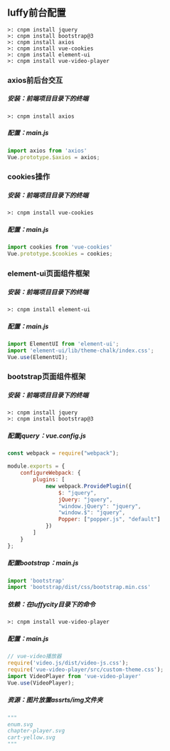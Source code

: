 ## luffy前台配置

```
>: cnpm install jquery
>: cnpm install bootstrap@3
>: cnpm install axios
>: cnpm install vue-cookies
>: cnpm install element-ui
>: cnpm install vue-video-player
```



### axios前后台交互

##### 安装：前端项目目录下的终端

```
>: cnpm install axios
```

##### 配置：main.js

```js
import axios from 'axios'
Vue.prototype.$axios = axios;
```



### cookies操作

##### 安装：前端项目目录下的终端

```
>: cnpm install vue-cookies
```

##### 配置：main.js

```js
import cookies from 'vue-cookies'
Vue.prototype.$cookies = cookies;
```



### element-ui页面组件框架

##### 安装：前端项目目录下的终端

```
>: cnpm install element-ui
```

##### 配置：main.js

```js
import ElementUI from 'element-ui';
import 'element-ui/lib/theme-chalk/index.css';
Vue.use(ElementUI);
```



### bootstrap页面组件框架

##### 安装：前端项目目录下的终端

```
>: cnpm install jquery
>: cnpm install bootstrap@3
```

##### 配置jquery：vue.config.js

```js
const webpack = require("webpack");

module.exports = {
    configureWebpack: {
        plugins: [
            new webpack.ProvidePlugin({
                $: "jquery",
                jQuery: "jquery",
                "window.jQuery": "jquery",
                "window.$": "jquery",
                Popper: ["popper.js", "default"]
            })
        ]
    }
};
```

##### 配置bootstrap：main.js

```js
import 'bootstrap'
import 'bootstrap/dist/css/bootstrap.min.css'
```

##### 依赖：在luffycity目录下的命令

```
>: cnpm install vue-video-player
```

##### 配置：main.js

```js
// vue-video播放器
require('video.js/dist/video-js.css');
require('vue-video-player/src/custom-theme.css');
import VideoPlayer from 'vue-video-player'
Vue.use(VideoPlayer);
```

##### 资源：图片放置assrts/img文件夹

```python
"""
enum.svg
chapter-player.svg
cart-yellow.svg
"""
```

##### 